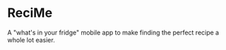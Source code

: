 # ReciMe

A "what's in your fridge" mobile app to make finding the perfect recipe a whole lot easier.